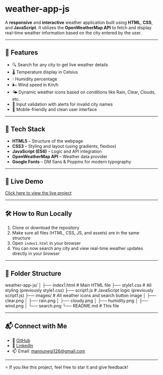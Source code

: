 # weather-app-js
A **responsive** and **interactive** weather application built using **HTML**, **CSS**, and **JavaScript**. It utilizes the **OpenWeatherMap API** to fetch and display real-time weather information based on the city entered by the user.

---

## 🚀 Features

- 🔍 Search for any city to get live weather details
- 🌡️ Temperature display in Celsius
- 💧 Humidity percentage
- 🌬️ Wind speed in Km/h
- 🌤️ Dynamic weather icons based on conditions like Rain, Clear, Clouds, etc.
- 🧩 Input validation with alerts for invalid city names
- 📱 Mobile-friendly and clean user interface

---

## 🧰 Tech Stack

- **HTML5** – Structure of the webpage  
- **CSS3** – Styling and layout (using gradients, flexbox)  
- **JavaScript (ES6)** – Logic and API integration  
- **OpenWeatherMap API** – Weather data provider  
- **Google Fonts** – DM Sans & Poppins for modern typography  

---

## 🚀 Live Demo

[Click here to view the live project]()

---

## 🛠️ How to Run Locally

1. Clone or download the repository
2. Make sure all files (HTML, CSS, JS, and assets) are in the same structure
3. Open `index1.html` in your browser
4. You can now search any city and view real-time weather updates directly in your browser

---

## 📁 Folder Structure

weather-app-js/
│
├── index1.html # Main HTML file
├── style1.css # All styling (previously style1.css)
├── script1.js # JavaScript logic (previously script1.js)
├── images/ # All weather icons and search button image
│ ├── clear.png
│ ├── rain.png
│ ├── cloudy.png
│ ├── humidity.png
│ ├── wind.png
│ └── search.png
└── README.md # This file

--- 

## 📬 Connect with Me

- 💼 [GitHub](https://github.com/mukulnegi2004)
- 💬 [LinkedIn](https://linkedin.com/in/your-link)
- 📫 Email: mannunegi126@gmail.com

---

⭐ If you like this project, feel free to star it and give feedback!


